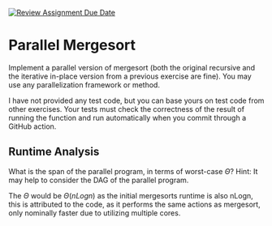 [![Review Assignment Due Date](https://classroom.github.com/assets/deadline-readme-button-24ddc0f5d75046c5622901739e7c5dd533143b0c8e959d652212380cedb1ea36.svg)](https://classroom.github.com/a/Dt3ukIt2)
# Parallel Mergesort

Implement a parallel version of mergesort (both the original recursive and the
iterative in-place version from a previous exercise are fine). You may use any
parallelization framework or method.

I have not provided any test code, but you can base yours on test code from
other exercises. Your tests must check the correctness of the result of running
the function and run automatically when you commit through a GitHub action.

## Runtime Analysis
What is the span of the parallel program, in terms of worst-case $\Theta$? Hint:
It may help to consider the DAG of the parallel program.

The $\Theta$ would be $\Theta(nLogn)$ as the initial mergesorts runtime is also nLogn, this is attributed to the code, as it performs the same actions as mergesort, only nominally faster due to utilizing multiple cores.
